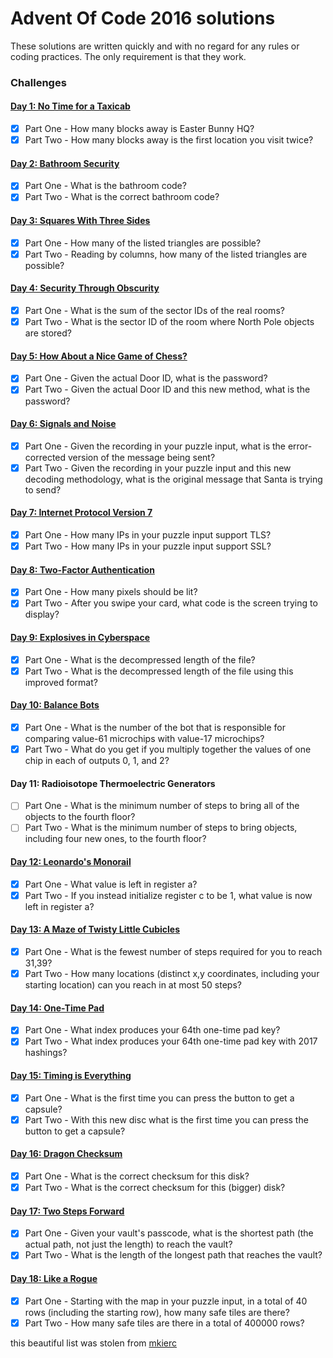 # Advent Of Code 2016 solutions
These solutions are written quickly and with no regard for any rules or coding practices.
The only requirement is that they work.

### Challenges
#### [Day 1: No Time for a Taxicab](src/day1.py)
- [x] Part One - How many blocks away is Easter Bunny HQ?
- [x] Part Two - How many blocks away is the first location you visit twice?

#### [Day 2: Bathroom Security](src/day2.py)
- [x] Part One - What is the bathroom code?
- [x] Part Two - What is the correct bathroom code?

#### [Day 3: Squares With Three Sides](src/day3.py)
- [x] Part One - How many of the listed triangles are possible?
- [x] Part Two - Reading by columns, how many of the listed triangles are possible?

#### [Day 4: Security Through Obscurity](src/day4.py)
- [x] Part One - What is the sum of the sector IDs of the real rooms?
- [x] Part Two - What is the sector ID of the room where North Pole objects are stored?

#### [Day 5: How About a Nice Game of Chess?](src/day5.py)
- [x] Part One - Given the actual Door ID, what is the password?
- [x] Part Two - Given the actual Door ID and this new method, what is the password?

#### [Day 6: Signals and Noise](src/day6.py)
- [x] Part One - Given the recording in your puzzle input, what is the error-corrected version of the message being sent?
- [x] Part Two - Given the recording in your puzzle input and this new decoding methodology, what is the original message that Santa is trying to send?

#### [Day 7: Internet Protocol Version 7](src/day7.py)
- [x] Part One - How many IPs in your puzzle input support TLS?
- [x] Part Two - How many IPs in your puzzle input support SSL?

#### [Day 8: Two-Factor Authentication](src/day8.py)
- [x] Part One - How many pixels should be lit?
- [x] Part Two - After you swipe your card, what code is the screen trying to display?

#### [Day 9: Explosives in Cyberspace](src/day9.py)
- [x] Part One - What is the decompressed length of the file?
- [x] Part Two - What is the decompressed length of the file using this improved format?

#### [Day 10: Balance Bots](src/day10.py)
- [x] Part One - What is the number of the bot that is responsible for comparing value-61 microchips with value-17 microchips?
- [x] Part Two - What do you get if you multiply together the values of one chip in each of outputs 0, 1, and 2?

#### Day 11: Radioisotope Thermoelectric Generators
- [ ] Part One - What is the minimum number of steps to bring all of the objects to the fourth floor?
- [ ] Part Two - What is the minimum number of steps to bring objects, including four new ones, to the fourth floor?

#### [Day 12: Leonardo's Monorail](src/day12.py)
- [x] Part One - What value is left in register a?
- [x] Part Two - If you instead initialize register c to be 1, what value is now left in register a?

#### [Day 13: A Maze of Twisty Little Cubicles](src/day13.py)
- [x] Part One - What is the fewest number of steps required for you to reach 31,39?
- [x] Part Two - How many locations (distinct x,y coordinates, including your starting location) can you reach in at most 50 steps?

#### [Day 14: One-Time Pad](src/day14.py)
- [x] Part One - What index produces your 64th one-time pad key?
- [x] Part Two - What index produces your 64th one-time pad key with 2017 hashings?

#### [Day 15: Timing is Everything](src/day15.py)
- [x] Part One - What is the first time you can press the button to get a capsule?
- [x] Part Two - With this new disc what is the first time you can press the button to get a capsule?

#### [Day 16: Dragon Checksum](src/day16.py)
- [x] Part One - What is the correct checksum for this disk?
- [x] Part Two - What is the correct checksum for this (bigger) disk?

#### [Day 17: Two Steps Forward](src/day17.py)
- [x] Part One - Given your vault's passcode, what is the shortest path (the actual path, not just the length) to reach the vault?
- [x] Part Two - What is the length of the longest path that reaches the vault?

#### [Day 18: Like a Rogue](src/day17.py)
- [x] Part One - Starting with the map in your puzzle input, in a total of 40 rows (including the starting row), how many safe tiles are there?
- [x] Part Two - How many safe tiles are there in a total of 400000 rows?

this beautiful list was stolen from [mkierc](https://github.com/mkierc/)
